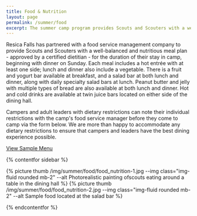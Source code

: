 ```yaml
---
title: Food & Nutrition
layout: page
permalink: /summer/food
excerpt: The summer camp program provides Scouts and Scouters with a well-balanced and nutritious meal plan for the duration of their stay in camp.
---
```


Resica Falls has partnered with a food service management company to provide Scouts and Scouters with a well-balanced and nutritious meal plan - approved by a certified dietitian - for the duration of their stay in camp, beginning with dinner on Sunday. Each meal includes a hot entr&eacute;e with at least one side; lunch and dinner also include a vegetable. There is a fruit and yogurt bar available at breakfast, and a salad bar at both lunch and dinner, along with daily specialty salad bars at lunch. Peanut butter and jelly with multiple types of bread are also available at both lunch and dinner. Hot and cold drinks are available at twin juice bars located on either side of the dining hall.

Campers and adult leaders with dietary restrictions can note their individual restrictions with the camp's food service manager before they come to camp via the form below. We are more than happy to accommodate any dietary restrictions to ensure that campers and leaders have the best dining experience possible.

<a class="btn btn-primary" href="/files/summer/2024_Summer_Menu.pdf" target="_blank">View Sample Menu</a>

<!-- <iframe src="https://docs.google.com/forms/d/e/1FAIpQLSc4FejywBzAqdQNBush5RoSF3j5Qfi5UbFw8alSw3PmSXuE3A/viewform?embedded=true" width="100%" height="808" frameborder="0" marginheight="0" marginwidth="0">Loading…</iframe> -->

{% contentfor sidebar %}

{% picture thumb /img/summer/food/food_nutrition-1.jpg --img class="img-fluid rounded mb-2" --alt Photorealistic painting ofscouts eating around a table in the dining hall %}
{% picture thumb /img/summer/food/food_nutrition-2.jpg --img class="img-fluid rounded mb-2" --alt Sample food located at the salad bar %}

{% endcontentfor %}
